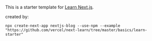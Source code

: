 This is a starter template for [Learn Next.js](https://nextjs.org/learn).

created by:
```
npx create-next-app nextjs-blog --use-npm --example "https://github.com/vercel/next-learn/tree/master/basics/learn-starter"
```